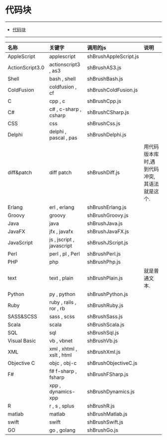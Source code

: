 # 代码块

------

- [代码块](#代码块)

------

| 名称            | 关键字                    | 调用的js              | 说明                                        |
| :-------------- | :------------------------ | :-------------------- | :------------------------------------------ |
| AppleScript     | applescript               | shBrushAppleScript.js |                                             |
| ActionScript3.0 | actionscript3 , as3       | shBrushAS3.js         |                                             |
| Shell           | bash , shell              | shBrushBash.js        |                                             |
| ColdFusion      | coldfusion , cf           | shBrushColdFusion.js  |                                             |
| C               | cpp , c                   | shBrushCpp.js         |                                             |
| C#              | c# , c-sharp , csharp     | shBrushCSharp.js      |                                             |
| CSS             | css                       | shBrushCss.js         |                                             |
| Delphi          | delphi , pascal , pas     | shBrushDelphi.js      |                                             |
| diff&patch      | diff patch                | shBrushDiff.js        | 用代码版本库时,遇到代码冲突,其语法就是这个. |
| Erlang          | erl , erlang              | shBrushErlang.js      |                                             |
| Groovy          | groovy                    | shBrushGroovy.js      |                                             |
| Java            | java                      | shBrushJava.js        |                                             |
| JavaFX          | jfx , javafx              | shBrushJavaFX.js      |                                             |
| JavaScript      | js , jscript , javascript | shBrushJScript.js     |                                             |
| Perl            | perl , pl , Perl          | shBrushPerl.js        |                                             |
| PHP             | php                       | shBrushPhp.js         |                                             |
| text            | text , plain              | shBrushPlain.js       | 就是普通文本.                               |
| Python          | py , python               | shBrushPython.js      |                                             |
| Ruby            | ruby , rails , ror , rb   | shBrushRuby.js        |                                             |
| SASS&SCSS       | sass , scss               | shBrushSass.js        |                                             |
| Scala           | scala                     | shBrushScala.js       |                                             |
| SQL             | sql                       | shBrushSql.js         |                                             |
| Visual Basic    | vb , vbnet                | shBrushVb.js          |                                             |
| XML             | xml , xhtml , xslt , html | shBrushXml.js         |                                             |
| Objective C     | objc , obj-c              | shBrushObjectiveC.js  |                                             |
| F#              | f# f-sharp , fsharp       | shBrushFSharp.js      |                                             |
|                 | xpp , dynamics-xpp        | shBrushDynamics.js    |                                             |
| R               | r , s , splus             | shBrushR.js           |                                             |
| matlab          | matlab                    | shBrushMatlab.js      |                                             |
| swift           | swift                     | shBrushSwift.js       |                                             |
| GO              | go , golang               | shBrushGo.js          |                                             |
